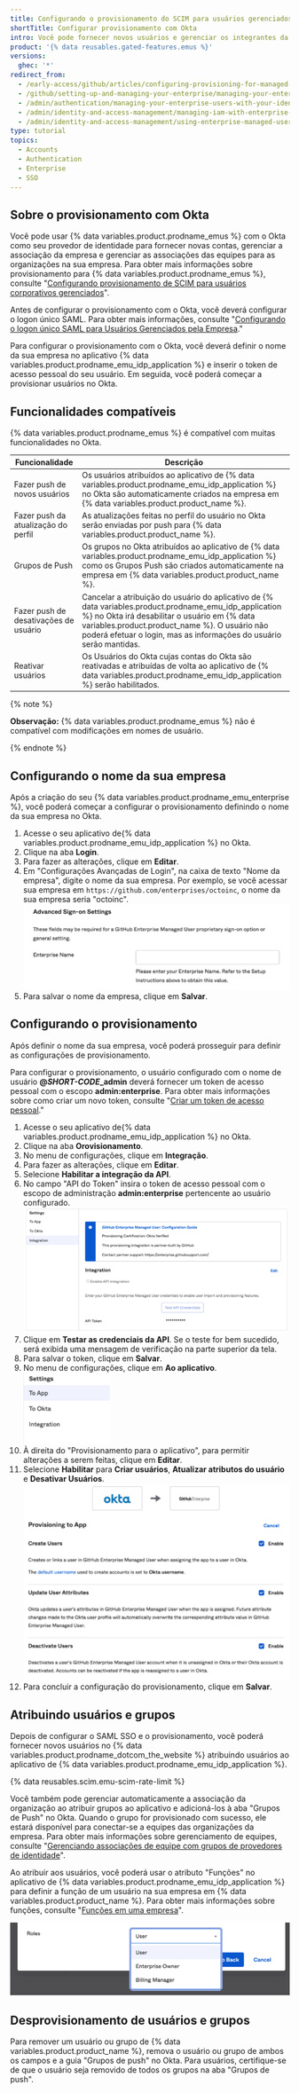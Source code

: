 ```yaml
---
title: Configurando o provisionamento do SCIM para usuários gerenciados pela empresa com Okta
shortTitle: Configurar provisionamento com Okta
intro: Você pode fornecer novos usuários e gerenciar os integrantes da sua empresa e das equipes usando o Okta como seu provedor de identidade.
product: '{% data reusables.gated-features.emus %}'
versions:
  ghec: '*'
redirect_from:
  - /early-access/github/articles/configuring-provisioning-for-managed-users-with-okta
  - /github/setting-up-and-managing-your-enterprise/managing-your-enterprise-users-with-your-identity-provider/configuring-scim-provisioning-for-enterprise-managed-users-with-okta
  - /admin/authentication/managing-your-enterprise-users-with-your-identity-provider/configuring-scim-provisioning-for-enterprise-managed-users-with-okta
  - /admin/identity-and-access-management/managing-iam-with-enterprise-managed-users/configuring-scim-provisioning-for-enterprise-managed-users-with-okta
  - /admin/identity-and-access-management/using-enterprise-managed-users-and-saml-for-iam/configuring-scim-provisioning-for-enterprise-managed-users-with-okta
type: tutorial
topics:
  - Accounts
  - Authentication
  - Enterprise
  - SSO
---
```


## Sobre o provisionamento com Okta

Você pode usar {% data variables.product.prodname_emus %} com o Okta como seu provedor de identidade para fornecer novas contas, gerenciar a associação da empresa e gerenciar as associações das equipes para as organizações na sua empresa. Para obter mais informações sobre provisionamento para {% data variables.product.prodname_emus %}, consulte "[Configurando provisionamento de SCIM para usuários corporativos gerenciados](/admin/identity-and-access-management/managing-iam-with-enterprise-managed-users/configuring-scim-provisioning-for-enterprise-managed-users)".

Antes de configurar o provisionamento com o Okta, você deverá configurar o logon único SAML. Para obter mais informações, consulte "[Configurando o logon único SAML para Usuários Gerenciados pela Empresa](/admin/identity-and-access-management/managing-iam-with-enterprise-managed-users/configuring-saml-single-sign-on-for-enterprise-managed-users)."

Para configurar o provisionamento com o Okta, você deverá definir o nome da sua empresa no aplicativo {% data variables.product.prodname_emu_idp_application %} e inserir o token de acesso pessoal do seu usuário. Em seguida, você poderá começar a provisionar usuários no Okta.

## Funcionalidades compatíveis

{% data variables.product.prodname_emus %} é compatível com muitas funcionalidades no Okta.

| Funcionalidade                        | Descrição                                                                                                                                                                                                                                                                           |
| ------------------------------------- | ----------------------------------------------------------------------------------------------------------------------------------------------------------------------------------------------------------------------------------------------------------------------------------- |
| Fazer push de novos usuários          | Os usuários atribuídos ao aplicativo de {% data variables.product.prodname_emu_idp_application %} no Okta são automaticamente criados na empresa em {% data variables.product.product_name %}.                                                                                  |
| Fazer push da atualização do perfil   | As atualizações feitas no perfil do usuário no Okta serão enviadas por push para {% data variables.product.product_name %}.                                                                                                                                                         |
| Grupos de Push                        | Os grupos no Okta atribuídos ao aplicativo de {% data variables.product.prodname_emu_idp_application %} como os Grupos Push são criados automaticamente na empresa em {% data variables.product.product_name %}.                                                                |
| Fazer push de desativações de usuário | Cancelar a atribuição do usuário do aplicativo de {% data variables.product.prodname_emu_idp_application %} no Okta irá desabilitar o usuário em {% data variables.product.product_name %}. O usuário não poderá efetuar o login, mas as informações do usuário serão mantidas. |
| Reativar usuários                     | Os Usuários do Okta cujas contas do Okta são reativadas e atribuídas de volta ao aplicativo de {% data variables.product.prodname_emu_idp_application %} serão habilitados.                                                                                                       |

{% note %}

**Observação:** {% data variables.product.prodname_emus %} não é compatível com modificações em nomes de usuário.

{% endnote %}

## Configurando o nome da sua empresa

Após a criação do seu {% data variables.product.prodname_emu_enterprise %}, você poderá começar a configurar o provisionamento definindo o nome da sua empresa no Okta.

1. Acesse o seu aplicativo de{% data variables.product.prodname_emu_idp_application %} no Okta.
1. Clique na aba **Login**.
1. Para fazer as alterações, clique em **Editar**.
1. Em "Configurações Avançadas de Login", na caixa de texto "Nome da empresa", digite o nome da sua empresa. Por exemplo, se você acessar sua empresa em `https://github.com/enterprises/octoinc`, o nome da sua empresa seria "octoinc". ![Captura de tela do campo nome da empresa no Okta](/assets/images/help/enterprises/okta-emu-enterprise-name.png)
1. Para salvar o nome da empresa, clique em **Salvar**.

## Configurando o provisionamento

Após definir o nome da sua empresa, você poderá prosseguir para definir as configurações de provisionamento.

Para configurar o provisionamento, o usuário configurado com o nome de usuário **@<em>SHORT-CODE</em>_admin** deverá fornecer um token de acesso pessoal com o escopo **admin:enterprise**. Para obter mais informações sobre como criar um novo token, consulte "[Criar um token de acesso pessoal](/github/setting-up-and-managing-your-enterprise/managing-your-enterprise-users-with-your-identity-provider/configuring-scim-provisioning-for-enterprise-managed-users#creating-a-personal-access-token)."

1. Acesse o seu aplicativo de{% data variables.product.prodname_emu_idp_application %} no Okta.
1. Clique na aba **Orovisionamento**.
1. No menu de configurações, clique em **Integração**.
1. Para fazer as alterações, clique em **Editar**.
1. Selecione **Habilitar a integração da API**.
1. No campo "API do Token" insira o token de acesso pessoal com o escopo de administração **admin:enterprise** pertencente ao usuário configurado. ![Captura de tela que mostra o campo do token da API no Okta](/assets/images/help/enterprises/okta-emu-token.png)
1. Clique em **Testar as credenciais da API**. Se o teste for bem sucedido, será exibida uma mensagem de verificação na parte superior da tela.
1. Para salvar o token, clique em **Salvar**.
1. No menu de configurações, clique em **Ao aplicativo**. ![Captura de tela que mostra o item de menu "Ao aplicativo" no Okta](/assets/images/help/enterprises/okta-emu-to-app-menu.png)
1. À direita do "Provisionamento para o aplicativo", para permitir alterações a serem feitas, clique em **Editar**.
1. Selecione **Habilitar** para **Criar usuários**, **Atualizar atributos do usuário** e **Desativar Usuários**. ![Captura de tela que mostra as opções de provisionamento no Okta](/assets/images/help/enterprises/okta-emu-provisioning-to-app.png)
1. Para concluir a configuração do provisionamento, clique em **Salvar**.

## Atribuindo usuários e grupos

Depois de configurar o SAML SSO e o provisionamento, você poderá fornecer novos usuários no {% data variables.product.prodname_dotcom_the_website %} atribuindo usuários ao aplicativo de {% data variables.product.prodname_emu_idp_application %}.

{% data reusables.scim.emu-scim-rate-limit %}

Você também pode gerenciar automaticamente a associação da organização ao atribuir grupos ao aplicativo e adicioná-los à aba "Grupos de Push" no Okta. Quando o grupo for provisionado com sucesso, ele estará disponível para conectar-se a equipes das organizações da empresa. Para obter mais informações sobre gerenciamento de equipes, consulte "[Gerenciando associações de equipe com grupos de provedores de identidade](/admin/identity-and-access-management/managing-iam-with-enterprise-managed-users/managing-team-memberships-with-identity-provider-groups)".

Ao atribuir aos usuários, você poderá usar o atributo "Funções" no aplicativo de {% data variables.product.prodname_emu_idp_application %} para definir a função de um usuário na sua empresa em {% data variables.product.product_name %}. Para obter mais informações sobre funções, consulte "[Funções em uma empresa](/github/setting-up-and-managing-your-enterprise/managing-users-in-your-enterprise/roles-in-an-enterprise)".

![Captura de tela que mostra as opções da função para o usuário provisionado do Okta](/assets/images/help/enterprises/okta-emu-user-role.png)

## Desprovisionamento de usuários e grupos

Para remover um usuário ou grupo de {% data variables.product.product_name %}, remova o usuário ou grupo de ambos os campos e a guia "Grupos de push" no Okta. Para usuários, certifique-se de que o usuário seja removido de todos os grupos na aba "Grupos de push".



